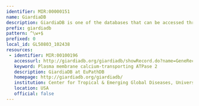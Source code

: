```yaml
---
identifier: MIR:00000151
name: GiardiaDB
description: GiardiaDB is one of the databases that can be accessed through the EuPathDB (http://EuPathDB.org; formerly ApiDB) portal, covering eukaryotic pathogens of the genera Cryptosporidium, Giardia, Leishmania, Neospora, Plasmodium, Toxoplasma, Trichomonas and Trypanosoma. While each of these groups is supported by a taxon-specific database built upon the same infrastructure, the EuPathDB portal offers an entry point to all these resources, and the opportunity to leverage orthology for searches across genera.
prefix: giardiadb
pattern: ^\w+$
prefixed: 0
local_id: GL50803_102438
resources:
 - identifier: MIR:00100196
   accessurl: http://giardiadb.org/giardiadb/showRecord.do?name=GeneRecordClasses.GeneRecordClass&source_id=${lid}
   keyword: Plasma membrane calcium-transporting ATPase 2
   description: GiardiaDB at EuPathDB
   homepage: http://giardiadb.org/giardiadb/
   institution: Center for Tropical & Emerging Global Diseases, University of Georgia
   location: USA
   official: false
---
```

